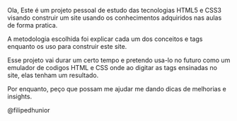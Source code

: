 Ola,
Este é um projeto pessoal de estudo das tecnologias HTML5 e CSS3 visando construir um site usando os conhecimentos adquiridos nas aulas de forma pratica.

A metodologia escolhida foi explicar cada um dos conceitos e tags enquanto os uso para construir este site.

Esse projeto vai durar um certo tempo e pretendo usa-lo no futuro como um emulador de codigos HTML e CSS onde ao digitar as tags ensinadas no site, elas tenham um resultado.

Por enquanto, peço que possam me ajudar me dando dicas de melhorias e insights.

@filipedhunior